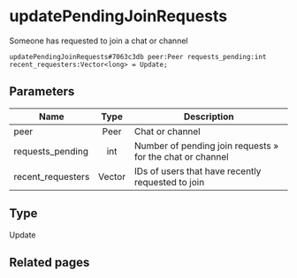 # updatePendingJoinRequests
Someone has requested to join a chat or channel

```
updatePendingJoinRequests#7063c3db peer:Peer requests_pending:int recent_requesters:Vector<long> = Update;
```

## Parameters
| Name | Type | Description |
| ---- | :----: | ----------- |
| peer | Peer | Chat or channel |
| requests_pending | int | Number of pending join requests » for the chat or channel |
| recent_requesters | Vector<long> | IDs of users that have recently requested to join |


## Type
Update

## Related pages

